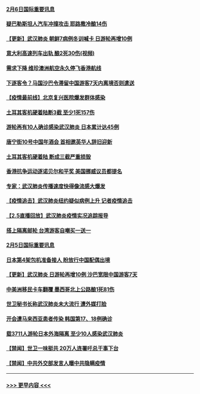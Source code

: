 #### [2月6日国际重要讯息](../pages/prog202/a102770794.md?t=02062022) 
#### [疑巴勒斯坦人汽车冲撞攻击 耶路撒冷酿14伤](../pages/prog202/a102770586.md?t=02062022) 
#### [【更新】武汉肺炎 朝鲜7病例冬训喊卡 日游轮再增10例](../pages/prog202/a102770740.md?t=02062022) 
#### [意大利高速列车出轨 酿2死30伤(视频)](../pages/prog202/a102770762.md?t=02062022) 
#### [需求下降 维珍澳洲航空永久停飞香港航线](../pages/prog202/a102770751.md?t=02062022) 
#### [下逐客令？马国沙巴令滞留中国游客7天内离境否则遣送](../pages/prog202/a102770640.md?t=02062022) 
#### [【疫情最前线】北京复兴医院爆发群体感染](../pages/prog202/a102770602.md?t=02062022) 
#### [土耳其客机硬着陆断3截 至少1死157伤](../pages/prog202/a102770508.md?t=02062022) 
#### [游轮再有10人确诊感染武汉肺炎 日本累计达45例](../pages/prog202/a102770476.md?t=02062022) 
#### [唐宁街10号中国年酒会 首相邀英华人辞旧迎新](../pages/prog202/a102770458.md?t=02062022) 
#### [土耳其客机硬着陆 断成三截严重损毁](../pages/prog202/a102770239.md?t=02062022) 
#### [香港抗争运动逐诺贝尔和平奖 美国挪威议员都提名](../pages/prog202/a102770390.md?t=02062022) 
#### [专家：武汉肺炎传播速度快得像流感大爆发](../pages/prog202/a102770132.md?t=02062022) 
#### [【疫情追击】武汉肺炎纽约疑似病例上升 记者疫情追击](../pages/prog202/a102770000.md?t=02062022) 
#### [【2.5直播回放】武汉肺炎疫情实况追踪报导](../pages/prog202/a102769913.md?t=02062022) 
#### [搭上隔离邮轮 台湾游客自嘲买一送一](../pages/prog202/a102769845.md?t=02062022) 
#### [2月5日国际重要讯息](../pages/prog202/a102769821.md?t=02062022) 
#### [日本第4架包机准备接人 盼放行中国配偶出境](../pages/prog202/a102769765.md?t=02062022) 
#### [【更新】武汉肺炎 日游轮再增10例 沙巴宽限中国游客7天](../pages/prog202/a102758911.md?t=02062022) 
#### [中美洲移民卡车翻覆 墨西哥北上公路酿1死81伤](../pages/prog202/a102769703.md?t=02062022) 
#### [世卫秘书长称武汉肺炎未大流行 遭外媒打脸](../pages/prog202/a102769679.md?t=02062022) 
#### [开会遭马来西亚患者传染 韩国第17、18例确诊](../pages/prog202/a102769600.md?t=02062022) 
#### [载3711人游轮日本外海隔离 至少10人感染武汉肺炎](../pages/prog202/a102769538.md?t=02062022) 
#### [【禁闻】世卫一味挺共 20万人连署吁总干事下台](../pages/prog202/a102769445.md?t=02062022) 
#### [【禁闻】中共外交部发言人曝中共隐瞒疫情](../pages/prog202/a102769400.md?t=02062022) 

----
#### [ >>> 更早内容 <<< ](../indexes/prog202-earlier.md)

